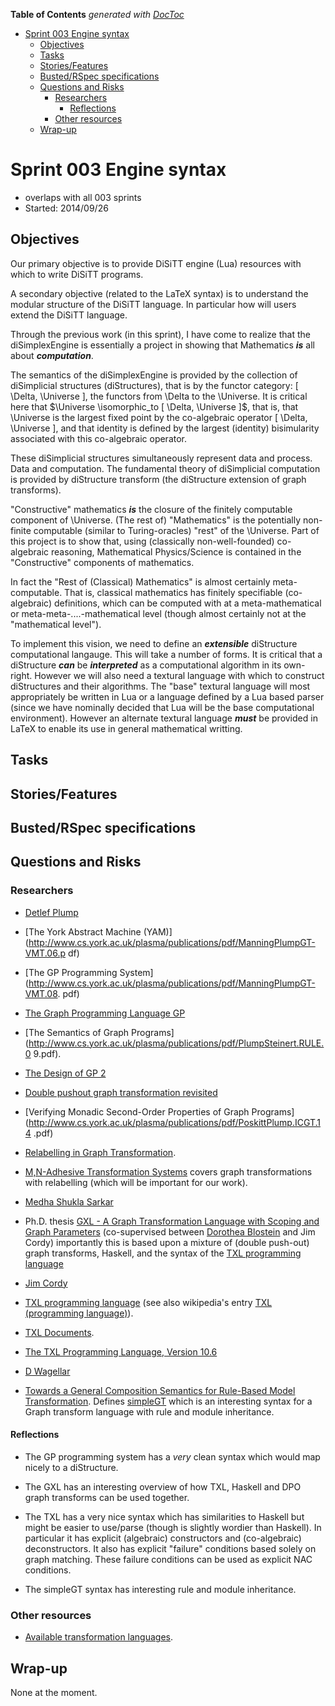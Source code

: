 **Table of Contents**  *generated with [DocToc](http://doctoc.herokuapp.com/)*

- [Sprint 003 Engine syntax](#sprint-003-engine-syntax)
	- [Objectives](#objectives)
	- [Tasks](#tasks)
	- [Stories/Features](#storiesfeatures)
	- [Busted/RSpec specifications](#bustedrspec-specifications)
	- [Questions and Risks](#questions-and-risks)
		- [Researchers](#researchers)
			- [Reflections](#reflections)
		- [Other resources](#other-resources)
	- [Wrap-up](#wrap-up)

# Sprint 003 Engine syntax

* overlaps with all 003 sprints
* Started: 2014/09/26 

## Objectives

Our primary objective is to provide DiSiTT engine (Lua) resources with 
which to write DiSiTT programs.

A secondary objective (related to the LaTeX syntax) is to understand 
the modular structure of the DiSiTT language. In particular how will 
users extend the DiSiTT language.

Through the previous work (in this sprint), I have come to realize that 
the diSimplexEngine is essentially a project in showing that 
Mathematics ***is*** all about ***computation***.

The semantics of the diSimplexEngine is provided by the collection of 
diSimplicial structures (diStructures), that is by the functor 
category: [ \Delta, \Universe ], the functors from \Delta to the 
\Universe.  It is critical here that $\Universe \isomorphic_to [ 
\Delta, \Universe ]$, that is, that \Universe is the largest fixed 
point by the co-algebraic operator [ \Delta, \Universe ], and that 
identity is defined by the largest (identity) bisimularity associated 
with this co-algebraic operator.

These diSimplicial structures simultaneously represent data and 
process. Data and computation. The fundamental theory of diSimplicial 
computation is provided by diStructure transform (the diStructure 
extension of graph transforms).

"Constructive" mathematics ***is*** the closure of the finitely 
computable component of \Universe. (The rest of) "Mathematics" is the 
potentially non-finite computable (similar to Turing-oracles) "rest" of 
the \Universe. Part of this project is to show that, using (classically 
non-well-founded) co-algebraic reasoning, Mathematical Physics/Science 
is contained in the "Constructive" components of mathematics.

In fact the "Rest of (Classical) Mathematics" is almost certainly 
meta-computable. That is, classical mathematics has finitely 
specifiable (co-algebraic) definitions, which can be computed with at a 
meta-mathematical or meta-meta-....-mathematical level (though almost 
certainly not at the "mathematical level").

To implement this vision, we need to define an ***extensible*** 
diStructure computational langauge. This will take a number of forms. 
It is critical that a diStructure ***can*** be ***interpreted*** as a 
computational algorithm in its own-right. However we will also need a 
textural language with which to construct diStructures and their 
algorithms. The "base" textural language will most appropriately be 
written in Lua or a language defined by a Lua based parser (since we 
have nominally decided that Lua will be the base computational 
environment). However an alternate textural language ***must*** be 
provided in LaTeX to enable its use in general mathematical writting.

## Tasks

## Stories/Features

## Busted/RSpec specifications

## Questions and Risks

### Researchers

* [Detlef Plump](http://www-users.cs.york.ac.uk/~det/papers.html)

 * [The York Abstract Machine 
(YAM)](http://www.cs.york.ac.uk/plasma/publications/pdf/ManningPlumpGT-VMT.06.p
df)

 * [The GP Programming 
System](http://www.cs.york.ac.uk/plasma/publications/pdf/ManningPlumpGT-VMT.08.
pdf)

 * [The Graph Programming Language 
GP](http://www.cs.york.ac.uk/plasma/publications/pdf/Plump.CAI.09.pdf)

 * [The Semantics of Graph 
Programs](http://www.cs.york.ac.uk/plasma/publications/pdf/PlumpSteinert.RULE.0
9.pdf).

 * [The Design of GP 
2](http://www.cs.york.ac.uk/plasma/publications/pdf/Plump.WRS.11.pdf)

 * [Double pushout graph transformation 
revisited](http://www-users.cs.york.ac.uk/%7Edet/Papers/mscs.01.pdf)

 * [Verifying Monadic Second-Order Properties of Graph 
Programs](http://www.cs.york.ac.uk/plasma/publications/pdf/PoskittPlump.ICGT.14
.pdf)

 * [Relabelling in Graph 
Transformation](http://www-users.cs.york.ac.uk/%7Edet/Papers/icgt.02.pdf).

 * [M,N-Adhesive Transformation 
Systems](http://www.cs.york.ac.uk/plasma/publications/pdf/HabelPlump.12a.pdf) 
covers graph transformations with relabelling (which will be important 
for our work).

* [Medha Shukla Sarkar](http://www.mtsu.edu/~msarkar/)

 * Ph.D. thesis [GXL - A Graph Transformation Language with Scoping and 
Graph 
Parameters](http://research.cs.queensu.ca/~cordy/Papers/TAGT98_GXL.pdf) 
(co-supervised between [Dorothea 
Blostein](http://research.cs.queensu.ca/~blostein/) and Jim Cordy) 
importantly this is based upon a mixture of (double push-out) graph 
transforms, Haskell, and the syntax of the [TXL programming 
language](http://www.txl.ca/)

* [Jim Cordy](http://research.cs.queensu.ca/home/cordy/papers.html)

 * [TXL programming language](http://www.txl.ca/) (see also wikipedia's 
entry [TXL (programming 
language)](http://en.wikipedia.org/wiki/TXL_%28programming_language%29)).

 * [TXL Documents](http://www.txl.ca/ndocs.html).

 * [The TXL Programming Language, Version 
10.6](http://www.txl.ca/docs/TXL106ProgLang.pdf)

* [D Wagellar](http://www.micallefwagelaar.be/dennis/doku.php/start)

 * [Towards a General Composition Semantics for Rule-Based Model 
Transformation](http://soft.vub.ac.be/Publications/2011/vub-soft-tr-11-07.pdf). 
Defines 
[simpleGT](https://code.google.com/a/eclipselabs.org/p/simplegt/) which 
is an interesting syntax for a Graph transform language with rule and 
module inheritance.

#### Reflections 

* The GP programming system has a *very* clean syntax which would map 
nicely to a diStructure.

* The GXL has an interesting overview of how TXL, Haskell and DPO graph 
transforms can be used together.

* The TXL has a very nice syntax which has similarities to Haskell but 
might be easier to use/parse (though is slightly wordier than Haskell). 
In particular it has explicit (algebraic) constructors and 
(co-algebraic) deconstructors. It also has explicit "failure" 
conditions based solely on graph matching. These failure conditions can 
be used as explicit NAC conditions.

* The simpleGT syntax has interesting rule and module inheritance.

### Other resources

* [Available transformation 
languages](http://en.wikipedia.org/wiki/Model_transformation_language#Available_transformation_languages).

## Wrap-up

None at the moment.
